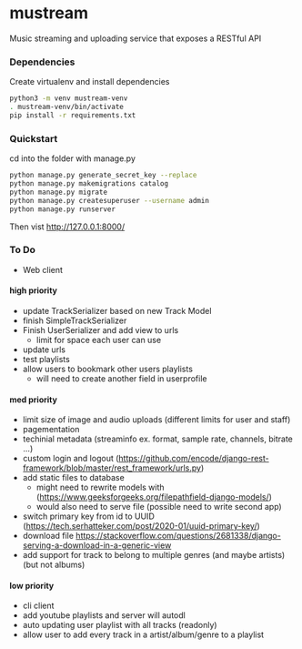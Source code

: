 # mustream
Music streaming and uploading service that exposes a RESTful API

### Dependencies
Create virtualenv and install dependencies
```sh
python3 -m venv mustream-venv
. mustream-venv/bin/activate
pip install -r requirements.txt
```

### Quickstart
cd into the folder with manage.py 
```sh
python manage.py generate_secret_key --replace
python manage.py makemigrations catalog
python manage.py migrate
python manage.py createsuperuser --username admin
python manage.py runserver
```
Then vist http://127.0.0.1:8000/

### To Do
- Web client
#### high priority
- update TrackSerializer based on new Track Model
- finish SimpleTrackSerializer
- Finish UserSerializer and add view to urls
	- limit for space each user can use
- update urls
- test playlists
- allow users to bookmark other users playlists
	- will need to create another field in userprofile

#### med priority
- limit size of image and audio uploads (different limits for user and staff)
- pagementation
- techinial metadata (streaminfo ex. format, sample rate, channels, bitrate ...)
- custom login and logout (https://github.com/encode/django-rest-framework/blob/master/rest_framework/urls.py)
- add static files to database
	- might need to rewrite models with (https://www.geeksforgeeks.org/filepathfield-django-models/)
	- would also need to serve file (possible need to write second app)
- switch primary key from id to UUID (https://tech.serhatteker.com/post/2020-01/uuid-primary-key/)
- download file https://stackoverflow.com/questions/2681338/django-serving-a-download-in-a-generic-view
- add support for track to belong to multiple genres (and maybe artists) (but not albums)

#### low priority 
- cli client
- add youtube playlists and server will autodl
- auto updating user playlist with all tracks (readonly)
- allow user to add every track in a artist/album/genre to a playlist
